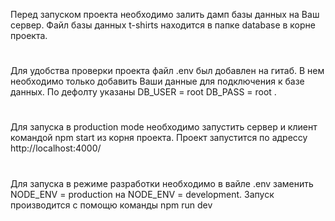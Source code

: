 Перед запуском проекта необходимо залить дамп базы данных на Ваш сервер. Файл базы данных t-shirts находится в папке database в корне проекта.
#
Для удобства проверки проекта файл .env был добавлен на гитаб. В нем необходимо только добавить 
Ваши данные для подключения к базе данных. По дефолту указаны DB_USER = root
DB_PASS = root .
#
Для запуска в production mode необходимо запустить сервер и клиент командой npm start из корня проекта. Проект запустится по адрессу http://localhost:4000/
#
Для запуска в режиме разработки необходимо в вайле .env заменить NODE_ENV = production на NODE_ENV = development. Запуск производится с помощю команды npm run dev